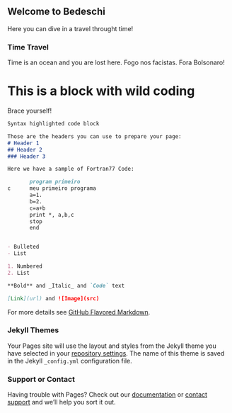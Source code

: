 ## Welcome to Bedeschi

Here you can dive in a travel throught time!

### Time Travel

Time is an ocean and you are lost here.
Fogo nos facistas. Fora Bolsonaro!

# This is a block with wild coding
Brace yourself!

```markdown
Syntax highlighted code block

Those are the headers you can use to prepare your page:
# Header 1
## Header 2
### Header 3

Here we have a sample of Fortran77 Code:

       program primeiro
c      meu primeiro programa
       a=1.
       b=2.
       c=a+b
       print *, a,b,c
       stop
       end


- Bulleted
- List

1. Numbered
2. List

**Bold** and _Italic_ and `Code` text

[Link](url) and ![Image](src)
```

For more details see [GitHub Flavored Markdown](https://guides.github.com/features/mastering-markdown/).

### Jekyll Themes

Your Pages site will use the layout and styles from the Jekyll theme you have selected in your [repository settings](https://github.com/sylvanasbed/bedeschi.github.io/settings). The name of this theme is saved in the Jekyll `_config.yml` configuration file.

### Support or Contact

Having trouble with Pages? Check out our [documentation](https://help.github.com/categories/github-pages-basics/) or [contact support](https://github.com/contact) and we’ll help you sort it out.
